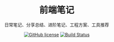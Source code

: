 <h1 align="center">前端笔记</h1>

<div align="center">
    日常笔记、分享总结、进阶笔记、工程方案、工具推荐

[![GitHub license](https://img.shields.io/badge/license-MIT-blue.svg)](https://github.com/simonwong/front-end-notes/blob/master/LICENSE)
[![Build Status](https://travis-ci.com/simonwong/front-end-notes.svg?branch=master)](https://travis-ci.com/simonwong/front-end-notes)
</div>
